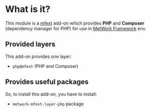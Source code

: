 # What is it?

This module is a [mfext](https://github.com/metwork-framework/mfext) add-on which
provides **PHP** and **Composer** (dependency manager for PHP) for use in [MetWork Framework](http://metwork-framework.org) env.

## Provided layers

This add-on provides one layer:

- `php@mfext` (PHP and Composer)

## Provides useful packages

So, to install this add-on, you have to install:

- `metwork-mfext-layer-php` package
